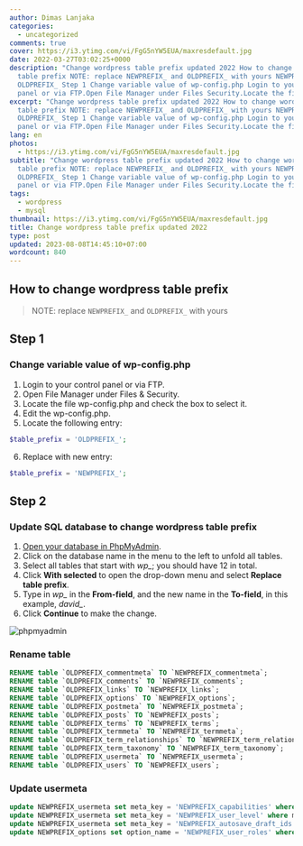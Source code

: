 ```yaml
---
author: Dimas Lanjaka
categories:
  - uncategorized
comments: true
cover: https://i3.ytimg.com/vi/FgG5nYW5EUA/maxresdefault.jpg
date: 2022-03-27T03:02:25+0000
description: "Change wordpress table prefix updated 2022 How to change wordpress
  table prefix NOTE: replace NEWPREFIX_ and OLDPREFIX_ with yours NEWPREFIX_
  OLDPREFIX_ Step 1 Change variable value of wp-config.php Login to your control
  panel or via FTP.Open File Manager under Files Security.Locate the file wp-"
excerpt: "Change wordpress table prefix updated 2022 How to change wordpress
  table prefix NOTE: replace NEWPREFIX_ and OLDPREFIX_ with yours NEWPREFIX_
  OLDPREFIX_ Step 1 Change variable value of wp-config.php Login to your control
  panel or via FTP.Open File Manager under Files Security.Locate the file wp-"
lang: en
photos:
  - https://i3.ytimg.com/vi/FgG5nYW5EUA/maxresdefault.jpg
subtitle: "Change wordpress table prefix updated 2022 How to change wordpress
  table prefix NOTE: replace NEWPREFIX_ and OLDPREFIX_ with yours NEWPREFIX_
  OLDPREFIX_ Step 1 Change variable value of wp-config.php Login to your control
  panel or via FTP.Open File Manager under Files Security.Locate the file wp-"
tags:
  - wordpress
  - mysql
thumbnail: https://i3.ytimg.com/vi/FgG5nYW5EUA/maxresdefault.jpg
title: Change wordpress table prefix updated 2022
type: post
updated: 2023-08-08T14:45:10+07:00
wordcount: 840
---
```


## How to change wordpress table prefix
> NOTE: replace `NEWPREFIX_` and `OLDPREFIX_` with yours

## Step 1
### Change variable value of wp-config.php
1. Login to your control panel or via FTP.
2. Open File Manager under Files & Security.
3. Locate the file wp-config.php and check the box to select it.
4. Edit the wp-config.php.
5. Locate the following entry:
```php
$table_prefix = 'OLDPREFIX_';
```
6. Replace with new entry:
```php
$table_prefix = 'NEWPREFIX_';
```

## Step 2
### Update SQL database to change wordpress table prefix
1.  [Open your database in PhpMyAdmin](/search/?q=access+database+phpmyadmin).
2.  Click on the database name in the menu to the left to unfold all tables.
3.  Select all tables that start with *wp_*; you should have 12 in total.
4.  Click **With selected** to open the drop-down menu and select **Replace table prefix**.
5.  Type in *wp_* in the **From-field**, and the new name in the **To-field**, in this example, *david_*.
6.  Click **Continue** to make the change.

![phpmyadmin](https://help.one.com/hc/article_attachments/360003288777/table-prefix-database.png)

### Rename table
```sql
RENAME table `OLDPREFIX_commentmeta` TO `NEWPREFIX_commentmeta`;
RENAME table `OLDPREFIX_comments` TO `NEWPREFIX_comments`;
RENAME table `OLDPREFIX_links` TO `NEWPREFIX_links`;
RENAME table `OLDPREFIX_options` TO `NEWPREFIX_options`;
RENAME table `OLDPREFIX_postmeta` TO `NEWPREFIX_postmeta`;
RENAME table `OLDPREFIX_posts` TO `NEWPREFIX_posts`;
RENAME table `OLDPREFIX_terms` TO `NEWPREFIX_terms`;
RENAME table `OLDPREFIX_termmeta` TO `NEWPREFIX_termmeta`;
RENAME table `OLDPREFIX_term_relationships` TO `NEWPREFIX_term_relationships`;
RENAME table `OLDPREFIX_term_taxonomy` TO `NEWPREFIX_term_taxonomy`;
RENAME table `OLDPREFIX_usermeta` TO `NEWPREFIX_usermeta`;
RENAME table `OLDPREFIX_users` TO `NEWPREFIX_users`;
```
### Update usermeta
```sql
update NEWPREFIX_usermeta set meta_key = 'NEWPREFIX_capabilities' where meta_key = 'OLDPREFIX_capabilities';
update NEWPREFIX_usermeta set meta_key = 'NEWPREFIX_user_level' where meta_key = 'OLDPREFIX_user_level';
update NEWPREFIX_usermeta set meta_key = 'NEWPREFIX_autosave_draft_ids' where meta_key = 'OLDPREFIX_autosave_draft_ids';
update NEWPREFIX_options set option_name = 'NEWPREFIX_user_roles' where option_name = 'OLDPREFIX_user_roles';
```

